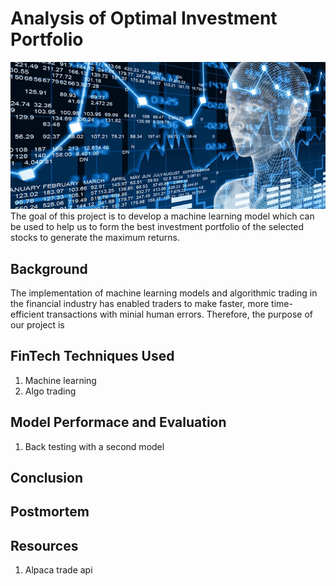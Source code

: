 # Analysis of Optimal Investment Portfolio 
![AI-Stock-750x350.png](AI-Stock-750x350.png)
The goal of this project is to develop a machine learning model which can be used to help us to form the best investment portfolio of the selected stocks to generate the maximum returns.
## Background 
The implementation of machine learning models and algorithmic trading in the financial industry has enabled traders to make faster, more time-efficient transactions with minial human errors. Therefore, the purpose of our project is 
## FinTech Techniques Used 
1) Machine learning
2) Algo trading 
## Model Performace and Evaluation
1) Back testing with a second model 
## Conclusion
## Postmortem 
## Resources 
1) Alpaca trade api